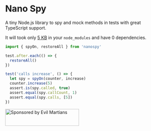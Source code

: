 # Nano Spy

A tiny Node.js library to spy and mock methods in tests with great TypeScript support.

It will took only [5 KB](https://packagephobia.com/result?p=nanospy)
in your `node_modules` and have 0 dependencies.

```js
import { spyOn, restoreAll } from 'nanospy'

test.after.each(() => {
  restoreAll()
})

test('calls increase', () => {
  let spy = spyOn(counter, increase)
  counter.increase(5)
  assert.is(spy.called, true)
  assert.equal(spy.callCount, 1)
  assert.equal(spy.calls, [5])
})
```

<a href="https://evilmartians.com/?utm_source=nanospy">
  <img src="https://evilmartians.com/badges/sponsored-by-evil-martians.svg"
       alt="Sponsored by Evil Martians" width="236" height="54">
</a>
